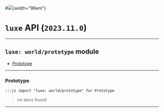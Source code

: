 #![](../../../../../../images/luxe-dark.svg){width="96em"}

# `luxe` API (`2023.11.0`)  


---

## `luxe: world/prototype` module

- [Prototype](#prototype)   

---

### Prototype
`:::js import "luxe: world/prototype" for Prototype`
> no docs found


<hr/>
